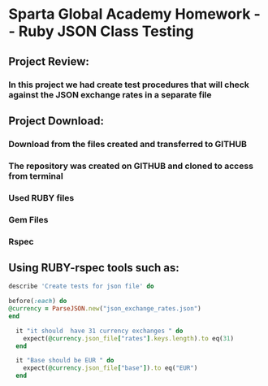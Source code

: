 # Sparta Global Academy Homework -- Ruby JSON Class Testing

## Project Review:

### In this project we had create test procedures that will check against the JSON exchange rates in a separate file

## Project Download:  
### Download from the files created and transferred to GITHUB
### The repository was created on GITHUB and cloned to access from terminal  
### Used RUBY files
### Gem Files
### Rspec


## Using RUBY-rspec tools such as:
```RUBY
describe 'Create tests for json file' do

before(:each) do
@currency = ParseJSON.new("json_exchange_rates.json")
end

  it "it should  have 31 currency exchanges " do
    expect(@currency.json_file["rates"].keys.length).to eq(31)
  end

  it "Base should be EUR " do
    expect(@currency.json_file["base"]).to eq("EUR")
  end
```

